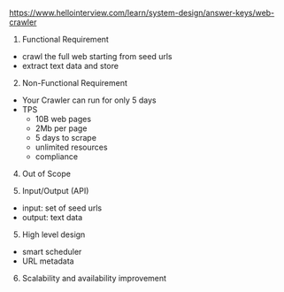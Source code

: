 https://www.hellointerview.com/learn/system-design/answer-keys/web-crawler

1. Functional Requirement
- crawl the full web starting from seed urls
- extract text data and store

2. Non-Functional Requirement
- Your Crawler can run for only 5 days
- TPS
  - 10B web pages
  - 2Mb per page
  - 5 days to scrape
  - unlimited resources
  - compliance

4. Out of Scope

4. Input/Output (API)
- input: set of seed urls 
- output: text data

5. High level design
- smart scheduler
- URL metadata

6. Scalability and availability improvement